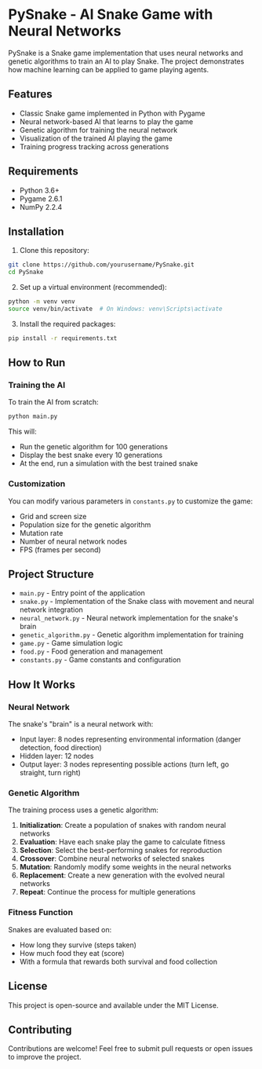 # PySnake - AI Snake Game with Neural Networks

PySnake is a Snake game implementation that uses neural networks and genetic algorithms to train an AI to play Snake. The project demonstrates how machine learning can be applied to game playing agents.

## Features

- Classic Snake game implemented in Python with Pygame
- Neural network-based AI that learns to play the game
- Genetic algorithm for training the neural network
- Visualization of the trained AI playing the game
- Training progress tracking across generations

## Requirements

- Python 3.6+
- Pygame 2.6.1
- NumPy 2.2.4

## Installation

1. Clone this repository:
```bash
git clone https://github.com/yourusername/PySnake.git
cd PySnake
```

2. Set up a virtual environment (recommended):
```bash
python -m venv venv
source venv/bin/activate  # On Windows: venv\Scripts\activate
```

3. Install the required packages:
```bash
pip install -r requirements.txt
```

## How to Run

### Training the AI

To train the AI from scratch:

```bash
python main.py
```

This will:
- Run the genetic algorithm for 100 generations
- Display the best snake every 10 generations
- At the end, run a simulation with the best trained snake

### Customization

You can modify various parameters in `constants.py` to customize the game:
- Grid and screen size
- Population size for the genetic algorithm
- Mutation rate
- Number of neural network nodes
- FPS (frames per second)

## Project Structure

- `main.py` - Entry point of the application
- `snake.py` - Implementation of the Snake class with movement and neural network integration
- `neural_network.py` - Neural network implementation for the snake's brain
- `genetic_algorithm.py` - Genetic algorithm implementation for training
- `game.py` - Game simulation logic
- `food.py` - Food generation and management
- `constants.py` - Game constants and configuration

## How It Works

### Neural Network

The snake's "brain" is a neural network with:
- Input layer: 8 nodes representing environmental information (danger detection, food direction)
- Hidden layer: 12 nodes
- Output layer: 3 nodes representing possible actions (turn left, go straight, turn right)

### Genetic Algorithm

The training process uses a genetic algorithm:
1. **Initialization**: Create a population of snakes with random neural networks
2. **Evaluation**: Have each snake play the game to calculate fitness
3. **Selection**: Select the best-performing snakes for reproduction
4. **Crossover**: Combine neural networks of selected snakes
5. **Mutation**: Randomly modify some weights in the neural networks
6. **Replacement**: Create a new generation with the evolved neural networks
7. **Repeat**: Continue the process for multiple generations

### Fitness Function

Snakes are evaluated based on:
- How long they survive (steps taken)
- How much food they eat (score)
- With a formula that rewards both survival and food collection

## License

This project is open-source and available under the MIT License.

## Contributing

Contributions are welcome! Feel free to submit pull requests or open issues to improve the project. 